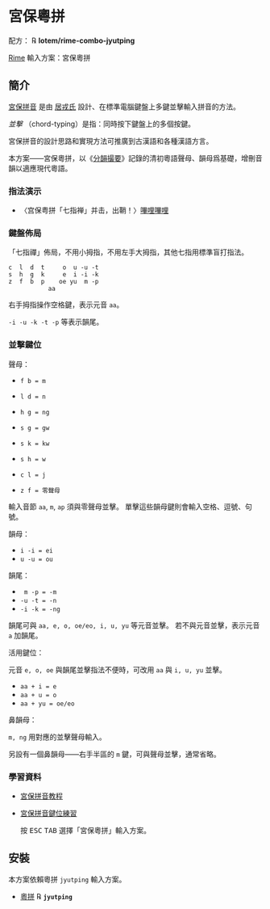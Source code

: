 # 宮保粵拼

配方： ℞ **lotem/rime-combo-jyutping**

[Rime](https://rime.im) 輸入方案：宮保粵拼

## 簡介

[宮保拼音][1] 是由 [居戎氏][2] 設計、在標準電腦鍵盤上多鍵並擊輸入拼音的方法。

*並擊* （chord-typing）是指：同時按下鍵盤上的多個按鍵。

宮保拼音的設計思路和實現方法可推廣到古漢語和各種漢語方言。

本方案——宮保粵拼，以《[分韻撮要][3]》記錄的清初粵語聲母、韻母爲基礎，增刪音韻以適應現代粵語。

[1]: https://github.com/rime/rime-combo-pinyin
[2]: https://github.com/lotem
[3]: https://ytenx.org/pyonh/

### 指法演示

  - 〈宫保粤拼「七指禅」并击，出鞘！〉[嗶哩嗶哩](https://www.bilibili.com/video/BV1UfY3z7EUf/)

### 鍵盤佈局

「七指禪」佈局，不用小拇指，不用左手大拇指，其他七指用標準盲打指法。

    c  l  d  t     o  u -u -t
    s  h  g  k     e  i -i -k
    z  f  b  p    oe yu  m -p
               aa

右手拇指操作空格鍵，表示元音 `aa`。

`-i -u -k -t -p` 等表示韻尾。

### 並擊鍵位

聲母：

  - `f b = m`
  - `l d = n`
  - `h g = ng`

  - `s g = gw`
  - `s k = kw`
  
  - `s h = w`
  - `c l = j`
  - `z f = 零聲母`
  
輸入音節 `aa`, `m`, `ap` 須與零聲母並擊。
單擊這些韻母鍵則會輸入空格、逗號、句號。 

韻母：

  - `i -i = ei`
  - `u -u = ou`
  
韻尾：
  
  - ` m -p = -m`
  - `-u -t = -n`
  - `-i -k = -ng`
  
韻尾可與 `aa, e, o, oe/eo, i, u, yu` 等元音並擊。
若不與元音並擊，表示元音 `a` 加韻尾。

活用鍵位：

元音 `e, o, oe` 與韻尾並擊指法不便時，可改用 `aa` 與 `i, u, yu` 並擊。

  - `aa + i = e`
  - `aa + u = o`
  - `aa + yu = oe/eo`
  
鼻韻母：

`m, ng` 用對應的並擊聲母輸入。

另設有一個鼻韻母——右手半區的 `m` 鍵，可與聲母並擊，通常省略。

### 學習資料

  - [宮保拼音教程](https://github.com/rime/home/wiki/ComboPinyin)
  - [宮保拼音鍵位練習](https://lotem.github.io/typewriter/)

    按 <kbd>ESC</kbd> <kbd>TAB</kbd> 選擇「宮保粵拼」輸入方案。

## 安裝

本方案依賴粵拼 `jyutping` 輸入方案。 

  - [粵拼](https://github.com/rime/rime-jyutping) ℞ **`jyutping`**
